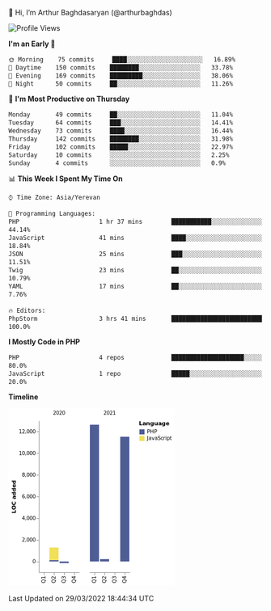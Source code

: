 👋 Hi, I’m Arthur Baghdasaryan (@arthurbaghdas)


<!--START_SECTION:waka-->
![Profile Views](http://img.shields.io/badge/Profile%20Views-3-blue)

**I'm an Early 🐤** 

```text
🌞 Morning    75 commits     ████░░░░░░░░░░░░░░░░░░░░░   16.89% 
🌆 Daytime    150 commits    ████████░░░░░░░░░░░░░░░░░   33.78% 
🌃 Evening    169 commits    █████████░░░░░░░░░░░░░░░░   38.06% 
🌙 Night      50 commits     ██░░░░░░░░░░░░░░░░░░░░░░░   11.26%

```
📅 **I'm Most Productive on Thursday** 

```text
Monday       49 commits     ██░░░░░░░░░░░░░░░░░░░░░░░   11.04% 
Tuesday      64 commits     ███░░░░░░░░░░░░░░░░░░░░░░   14.41% 
Wednesday    73 commits     ████░░░░░░░░░░░░░░░░░░░░░   16.44% 
Thursday     142 commits    ████████░░░░░░░░░░░░░░░░░   31.98% 
Friday       102 commits    █████░░░░░░░░░░░░░░░░░░░░   22.97% 
Saturday     10 commits     ░░░░░░░░░░░░░░░░░░░░░░░░░   2.25% 
Sunday       4 commits      ░░░░░░░░░░░░░░░░░░░░░░░░░   0.9%

```


📊 **This Week I Spent My Time On** 

```text
⌚︎ Time Zone: Asia/Yerevan

💬 Programming Languages: 
PHP                      1 hr 37 mins        ███████████░░░░░░░░░░░░░░   44.14% 
JavaScript               41 mins             ████░░░░░░░░░░░░░░░░░░░░░   18.84% 
JSON                     25 mins             ███░░░░░░░░░░░░░░░░░░░░░░   11.51% 
Twig                     23 mins             ██░░░░░░░░░░░░░░░░░░░░░░░   10.79% 
YAML                     17 mins             ██░░░░░░░░░░░░░░░░░░░░░░░   7.76%

🔥 Editors: 
PhpStorm                 3 hrs 41 mins       █████████████████████████   100.0%

```

**I Mostly Code in PHP** 

```text
PHP                      4 repos             ████████████████████░░░░░   80.0% 
JavaScript               1 repo              █████░░░░░░░░░░░░░░░░░░░░   20.0%

```


**Timeline**

![Chart not found](https://raw.githubusercontent.com/arthurbaghdas/arthurbaghdas/main/charts/bar_graph.png) 


 Last Updated on 29/03/2022 18:44:34 UTC
<!--END_SECTION:waka-->
